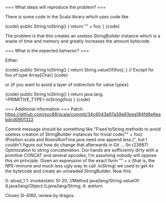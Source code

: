 === What steps will reproduce the problem? ===

There is some code in the Scala library which uses code like

{code}
  public String toString() { return "" + foo; }
{code} 

The problem is that this creates an useless StringBuilder instance which is a waste of time and memory and greatly increases the amount bytecode.


=== What is the expected behavior? ===

Either:

{code}
  public String toString() { return String.valueOf(foo); } // Except for foo of type Array[Char]
{code}

or (if you want to avoid a layer of indirection for value types):

{code}
  public String toString() { return java.lang.<PRIMITIVE_TYPE>.toString(foo) }
{code}

=== Additional information ===
Patch: https://github.com/soc88/scala/commit/34c6043a97a39a93eea184fd8e6eabdcd0901322

Commit message should be something like "Fixed toString methods to avoid useless creation of StringBuilder instances for trivial code("" + foo). (Position.scala and BoxesRunTime.java need one append less.)", but I couldn't figure out how do change that afterwards in Git ...
(In r23987) Optimization to string concatenation.  Our hands are sufficiently dirty
with a primitive CONCAT and several opcodes, I'm assuming nobody will oppose
this on principle.  Given an expression of the exact form "" + x
(that is, the NPE-immune and much less ugly way to call .toString) we used
to get 4x the bytecode and create an unneeded StringBuilder.  Now this:

0:	aload_1
1:	invokestatic	SI-20; //Method java/lang/String.valueOf:(Ljava/lang/Object;)Ljava/lang/String;
4:	areturn

Closes SI-4160, review by dragos.
